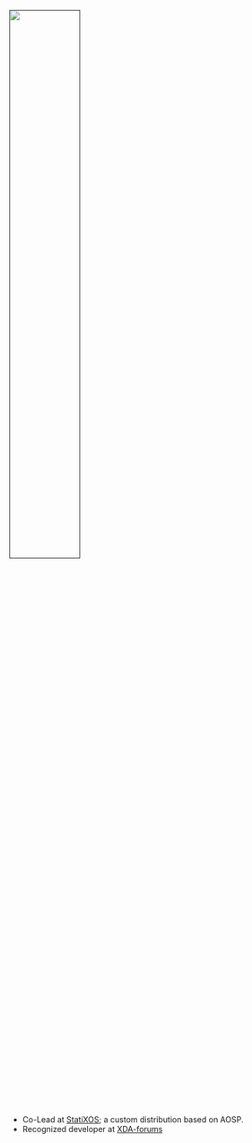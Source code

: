 [<img src="https://i.imgur.com/4l5ThiZ.png" height="50%" width="50%;"/>]()

- Co-Lead at [StatiXOS](https://github.com/StatiXOS); a custom distribution based on AOSP.
- Recognized developer at [XDA-forums](https://forum.xda-developers.com/m/androbots.6227858/)
  
